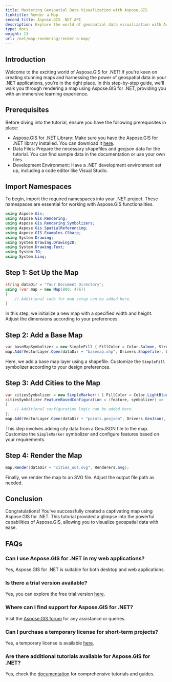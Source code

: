 ```yaml
---
title: Mastering Geospatial Data Visualization with Aspose.GIS
linktitle: Render a Map
second_title: Aspose.GIS .NET API
description: Explore the world of geospatial data visualization with Aspose.GIS for .NET. Create stunning maps effortlessly. Download now! #Aspose #GIS
type: docs
weight: 13
url: /net/map-rendering/render-a-map/
---
```

## Introduction
Welcome to the exciting world of Aspose.GIS for .NET! If you're keen on creating stunning maps and harnessing the power of geospatial data in your .NET applications, you're in the right place. In this step-by-step guide, we'll walk you through rendering a map using Aspose.GIS for .NET, providing you with an immersive learning experience.
## Prerequisites
Before diving into the tutorial, ensure you have the following prerequisites in place:
- Aspose.GIS for .NET Library: Make sure you have the Aspose.GIS for .NET library installed. You can download it [here](https://releases.aspose.com/gis/net/).
- Data Files: Prepare the necessary shapefiles and geojson data for the tutorial. You can find sample data in the documentation or use your own files.
- Development Environment: Have a .NET development environment set up, including a code editor like Visual Studio.
## Import Namespaces
To begin, import the required namespaces into your .NET project. These namespaces are essential for working with Aspose.GIS functionalities.
```csharp
using Aspose.Gis;
using Aspose.Gis.Rendering;
using Aspose.Gis.Rendering.Symbolizers;
using Aspose.Gis.SpatialReferencing;
using Aspose.GIS.Examples.CSharp;
using System.Drawing;
using System.Drawing.Drawing2D;
using System.Drawing.Text;
using System.IO;
using System.Linq;
```
## Step 1: Set Up the Map
```csharp
string dataDir = "Your Document Directory";
using (var map = new Map(800, 476))
{
    // Additional code for map setup can be added here.
}
```
In this step, we initialize a new map with a specified width and height. Adjust the dimensions according to your preferences.
## Step 2: Add a Base Map
```csharp
var baseMapSymbolizer = new SimpleFill { FillColor = Color.Salmon, StrokeWidth = 0.75 };
map.Add(VectorLayer.Open(dataDir + "basemap.shp", Drivers.Shapefile), baseMapSymbolizer);
```
Here, we add a base map layer using a shapefile. Customize the `SimpleFill` symbolizer according to your design preferences.
## Step 3: Add Cities to the Map
```csharp
var citiesSymbolizer = new SimpleMarker() { FillColor = Color.LightBlue };
citiesSymbolizer.FeatureBasedConfiguration = (feature, symbolizer) =>
{
    // Additional configuration logic can be added here.
};
map.Add(VectorLayer.Open(dataDir + "points.geojson", Drivers.GeoJson), citiesSymbolizer);
```
This step involves adding city data from a GeoJSON file to the map. Customize the `SimpleMarker` symbolizer and configure features based on your requirements.
## Step 4: Render the Map
```csharp
map.Render(dataDir + "cities_out.svg", Renderers.Svg);
```
Finally, we render the map to an SVG file. Adjust the output file path as needed.
## Conclusion
Congratulations! You've successfully created a captivating map using Aspose.GIS for .NET. This tutorial provided a glimpse into the powerful capabilities of Aspose.GIS, allowing you to visualize geospatial data with ease.
## FAQs
### Can I use Aspose.GIS for .NET in my web applications?
Yes, Aspose.GIS for .NET is suitable for both desktop and web applications.
### Is there a trial version available?
Yes, you can explore the free trial version [here](https://releases.aspose.com/).
### Where can I find support for Aspose.GIS for .NET?
Visit the [Aspose.GIS forum](https://forum.aspose.com/c/gis/33) for any assistance or queries.
### Can I purchase a temporary license for short-term projects?
Yes, a temporary license is available [here](https://purchase.aspose.com/temporary-license/).
### Are there additional tutorials available for Aspose.GIS for .NET?
Yes, check the [documentation](https://reference.aspose.com/gis/net/) for comprehensive tutorials and guides.
